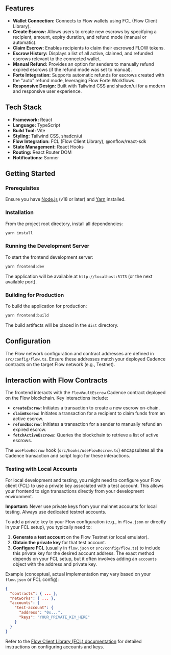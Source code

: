 ## Features

- **Wallet Connection:** Connects to Flow wallets using FCL (Flow Client Library).
- **Create Escrow:** Allows users to create new escrows by specifying a recipient, amount, expiry duration, and refund mode (manual or automatic).
- **Claim Escrow:** Enables recipients to claim their escrowed FLOW tokens.
- **Escrow History:** Displays a list of all active, claimed, and refunded escrows relevant to the connected wallet.
- **Manual Refund:** Provides an option for senders to manually refund expired escrows (if the refund mode was set to manual).
- **Forte Integration:** Supports automatic refunds for escrows created with the "auto" refund mode, leveraging Flow Forte Workflows.
- **Responsive Design:** Built with Tailwind CSS and shadcn/ui for a modern and responsive user experience.

## Tech Stack

- **Framework:** React
- **Language:** TypeScript
- **Build Tool:** Vite
- **Styling:** Tailwind CSS, shadcn/ui
- **Flow Integration:** FCL (Flow Client Library), @onflow/react-sdk
- **State Management:** React Hooks
- **Routing:** React Router DOM
- **Notifications:** Sonner

## Getting Started

### Prerequisites

Ensure you have [Node.js](https://nodejs.org/en) (v18 or later) and [Yarn](https://yarnpkg.com/getting-started/install) installed.

### Installation

From the project root directory, install all dependencies:

```bash
yarn install
```

### Running the Development Server

To start the frontend development server:

```bash
yarn frontend:dev
```

The application will be available at `http://localhost:5173` (or the next available port).

### Building for Production

To build the application for production:

```bash
yarn frontend:build
```

The build artifacts will be placed in the `dist` directory.

## Configuration

The Flow network configuration and contract addresses are defined in `src/config/flow.ts`. Ensure these addresses match your deployed Cadence contracts on the target Flow network (e.g., Testnet).

## Interaction with Flow Contracts

The frontend interacts with the `FlowVaultEscrow` Cadence contract deployed on the Flow blockchain. Key interactions include:

- **`createEscrow`:** Initiates a transaction to create a new escrow on-chain.
- **`claimEscrow`:** Initiates a transaction for a recipient to claim funds from an active escrow.
- **`refundEscrow`:** Initiates a transaction for a sender to manually refund an expired escrow.
- **`fetchActiveEscrows`:** Queries the blockchain to retrieve a list of active escrows.

The `useFlowEscrow` hook (`src/hooks/useFlowEscrow.ts`) encapsulates all the Cadence transaction and script logic for these interactions.

### Testing with Local Accounts

For local development and testing, you might need to configure your Flow client (FCL) to use a private key associated with a test account. This allows your frontend to sign transactions directly from your development environment.

**Important:** Never use private keys from your mainnet accounts for local testing. Always use dedicated testnet accounts.

To add a private key to your Flow configuration (e.g., in `flow.json` or directly in your FCL setup), you typically need to:

1.  **Generate a test account** on the Flow Testnet (or local emulator).
2.  **Obtain the private key** for that test account.
3.  **Configure FCL** (usually in `flow.json` or `src/config/flow.ts`) to include this private key for the desired account address. The exact method depends on your FCL setup, but it often involves adding an `accounts` object with the address and private key.

Example (conceptual, actual implementation may vary based on your `flow.json` or FCL config):

```json
{
  "contracts": { ... },
  "networks": { ... },
  "accounts": {
    "test-account": {
      "address": "0x...",
      "keys": "YOUR_PRIVATE_KEY_HERE"
    }
  }
}
```

Refer to the [Flow Client Library (FCL) documentation](https://developers.flow.com/tools/clients/fcl-js/configure-fcl) for detailed instructions on configuring accounts and keys.
